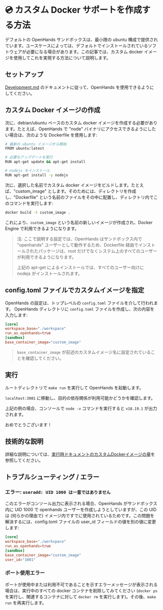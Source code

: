 # 💿 カスタム Docker サポートを作成する方法

デフォルトの OpenHands サンドボックスは、最小限の ubuntu 構成で提供されています。ユースケースによっては、デフォルトでインストールされているソフトウェアが必要になる場合があります。この記事では、カスタム docker イメージを使用してこれを実現する方法について説明します。

## セットアップ

[Development.md](https://github.com/All-Hands-AI/OpenHands/blob/main/Development.md) のドキュメントに従って、OpenHands を使用できるようにしてください。

## カスタム Docker イメージの作成

次に、debian/ubuntu ベースのカスタム docker イメージを作成する必要があります。たとえば、OpenHands で "node" バイナリにアクセスできるようにしたい場合は、次のような Dockerfile を使用します:

```bash
# 最新の ubuntu イメージから開始
FROM ubuntu:latest

# 必要なアップデートを実行
RUN apt-get update && apt-get install

# nodejs をインストール
RUN apt-get install -y nodejs
```

次に、選択した名前でカスタム docker イメージをビルドします。たとえば、"custom_image" とします。そのためには、ディレクトリを作成し、"Dockerfile" という名前のファイルをその中に配置し、ディレクトリ内でこのコマンドを実行します:

```bash
docker build -t custom_image .
```

これにより、```custom_image``` という名前の新しいイメージが作成され、Docker Engine で利用できるようになります。

> 注: ここで説明する設定では、OpenHands はサンドボックス内で "openhands" ユーザーとして動作するため、Dockerfile 経由でインストールされたパッケージは、root だけでなくシステム上のすべてのユーザーが利用できるようになります。
>
> 上記の apt-get によるインストールでは、すべてのユーザー向けに nodejs がインストールされます。

## config.toml ファイルでカスタムイメージを指定

OpenHands の設定は、トップレベルの ```config.toml``` ファイルを介して行われます。
OpenHands ディレクトリに ```config.toml``` ファイルを作成し、次の内容を入力します:

```toml
[core]
workspace_base="./workspace"
run_as_openhands=true
[sandbox]
base_container_image="custom_image"
```

> ```base_container_image``` が前述のカスタムイメージ名に設定されていることを確認してください。

## 実行

ルートディレクトリで ```make run``` を実行して OpenHands を起動します。

```localhost:3001``` に移動し、目的の依存関係が利用可能かどうかを確認します。

上記の例の場合、コンソールで ```node -v``` コマンドを実行すると ```v18.19.1``` が出力されます。

おめでとうございます！

## 技術的な説明

詳細な説明については、[実行時ドキュメントのカスタムDockerイメージの章](https://docs.all-hands.dev/ja/modules/usage/architecture/runtime)を参照してください。

## トラブルシューティング / エラー

### エラー: ```useradd: UID 1000 は一意ではありません```
このエラーがコンソール出力に表示される場合、OpenHands がサンドボックス内に UID 1000 で openhands ユーザーを作成しようとしていますが、この UID は (何らかの理由で) イメージ内ですでに使用されているためです。この問題を解決するには、config.toml ファイルの user_id フィールドの値を別の値に変更します:

```toml
[core]
workspace_base="./workspace"
run_as_openhands=true
[sandbox]
base_container_image="custom_image"
user_id="1001"
```

### ポート使用エラー

ポートが使用中または利用不可であることを示すエラーメッセージが表示される場合は、実行中のすべての docker コンテナを削除してみてください (`docker ps` を実行し、関連するコンテナに対して `docker rm` を実行します)。その後、```make run``` を再実行します。
